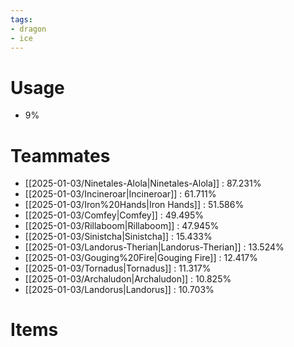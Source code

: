 ```yaml
---
tags:
- dragon
- ice
---
```

# Usage
- 9%
# Teammates
- [[2025-01-03/Ninetales-Alola|Ninetales-Alola]] : 87.231%
- [[2025-01-03/Incineroar|Incineroar]] : 61.711%
- [[2025-01-03/Iron%20Hands|Iron Hands]] : 51.586%
- [[2025-01-03/Comfey|Comfey]] : 49.495%
- [[2025-01-03/Rillaboom|Rillaboom]] : 47.945%
- [[2025-01-03/Sinistcha|Sinistcha]] : 15.433%
- [[2025-01-03/Landorus-Therian|Landorus-Therian]] : 13.524%
- [[2025-01-03/Gouging%20Fire|Gouging Fire]] : 12.417%
- [[2025-01-03/Tornadus|Tornadus]] : 11.317%
- [[2025-01-03/Archaludon|Archaludon]] : 10.825%
- [[2025-01-03/Landorus|Landorus]] : 10.703%
# Items
